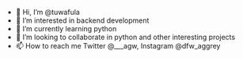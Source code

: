 - 👋 Hi, I’m @tuwafula
- 👀 I’m interested in backend development
- 🌱 I’m currently learning python
- 💞️ I’m looking to collaborate in python and other interesting projects
- 📫 How to reach me Twitter @___agw, Instagram @dfw_aggrey

<!---
tuwafula/tuwafula is a ✨ special ✨ repository because its `README.md` (this file) appears on your GitHub profile.
You can click the Preview link to take a look at your changes.
--->
